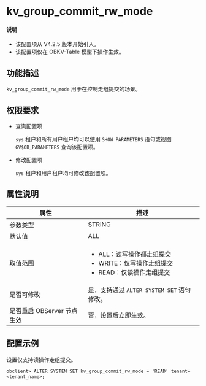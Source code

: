 # kv_group_commit_rw_mode

<main id="notice" type='explain'>
  <h4>说明</h4>
  <ul><li>该配置项从 V4.2.5 版本开始引入。</li>
  <li>该配置项仅在 OBKV-Table 模型下操作生效。</li></ul>
</main>

## 功能描述

`kv_group_commit_rw_mode` 用于在控制走组提交的场景。

## 权限要求

* 查询配置项

  `sys` 租户和所有用户租户均可以使用 `SHOW PARAMETERS` 语句或视图 `GV$OB_PARAMETERS` 查询该配置项。

* 修改配置项

  `sys` 租户和用户租户均可修改该配置项。

## 属性说明

|      **属性**    |   **描述**   |
|------------------|--------------|
| 参数类型             | STRING      |
| 默认值               | ALL       |
| 取值范围             | <ul><li>ALL：读写操作都走组提交 </li><li>WRITE：仅写操作走组提交 </li><li>READ：仅读操作走组提交 </li></ul>|
| 是否可修改           | 是，支持通过 `ALTER SYSTEM SET` 语句修改。|
| 是否重启 OBServer 节点生效 | 否，设置后立即生效。  |

## 配置示例

设置仅支持读操作走组提交。

```shell
obclient> ALTER SYSTEM SET kv_group_commit_rw_mode = 'READ' tenant=<tenant_name>;
```
